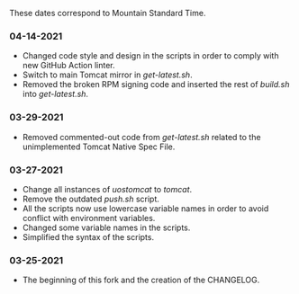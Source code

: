 These dates correspond to Mountain Standard Time.

### 04-14-2021
* Changed code style and design in the scripts in order to comply with new GitHub Action linter.
* Switch to main Tomcat mirror in _get-latest.sh_.
* Removed the broken RPM signing code and inserted the rest of _build.sh_ into _get-latest.sh_.

### 03-29-2021
* Removed commented-out code from _get-latest.sh_ related to the unimplemented Tomcat Native Spec File.

### 03-27-2021
* Change all instances of _uostomcat_ to _tomcat_.
* Remove the outdated _push.sh_ script.
* All the scripts now use lowercase variable names in order to avoid conflict with environment variables.
* Changed some variable names in the scripts.
* Simplified the syntax of the scripts.

### 03-25-2021
* The beginning of this fork and the creation of the CHANGELOG.
